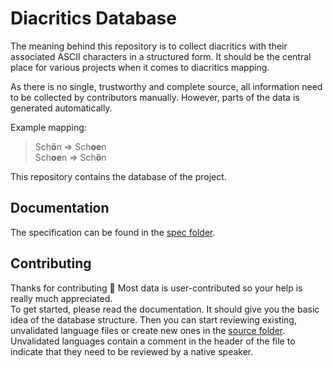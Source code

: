 # Diacritics Database

The meaning behind this repository is to collect diacritics with their associated ASCII characters in a structured form. It should be the central place for various projects when it comes to diacritics mapping.

As there is no single, trustworthy and complete source, all information need to be collected by contributors manually. However, parts of the data is generated automatically.

Example mapping:

> Sch**ö**n => Sch**oe**n  
> Sch**oe**n => Sch**ö**n

This repository contains the database of the project.

## Documentation

The specification can be found in the [spec folder](./spec/).

## Contributing

Thanks for contributing :tada: Most data is user-contributed so your help is really much appreciated.  
To get started, please read the documentation. It should give you the basic idea of the database structure. Then you can start reviewing existing, unvalidated language files or create new ones in the [source folder](./src/). Unvalidated languages contain a comment in the header of the file to indicate that they need to be reviewed by a native speaker.
